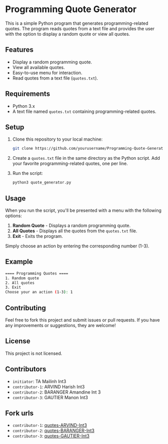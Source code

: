 # Programming Quote Generator

This is a simple Python program that generates programming-related quotes. The program reads quotes from a text file and provides the user with the option to display a random quote or view all quotes.

## Features
- Display a random programming quote.
- View all available quotes.
- Easy-to-use menu for interaction.
- Read quotes from a text file (`quotes.txt`).

## Requirements
- Python 3.x
- A text file named `quotes.txt` containing programming-related quotes.

## Setup

1. Clone this repository to your local machine:

   ```bash
   git clone https://github.com/yourusername/Programming-Quote-Generator.git
   ```

2. Create a `quotes.txt` file in the same directory as the Python script. Add your favorite programming-related quotes, one per line.

3. Run the script:

   ```bash
   python3 quote_generator.py
   ```

## Usage

When you run the script, you'll be presented with a menu with the following options:

1. **Random Quote** - Displays a random programming quote.
2. **All Quotes** - Displays all the quotes from the `quotes.txt` file.
3. **Exit** - Exits the program.

Simply choose an action by entering the corresponding number (1-3).

## Example

```bash
==== Programming Quotes ====
1. Random quote
2. All quotes
3. Exit
Choose your an action (1-3): 1
```

## Contributing

Feel free to fork this project and submit issues or pull requests. If you have any improvements or suggestions, they are welcome!

## License

This project is not licensed.

## Contributors
- `initiator`: TA Mailinh Int3
- `contributor-1`: ARVIND Harish Int3
- `contributor-2`: BARANGER Amandine Int 3 
- `contributor-3`: GAUTIER Manon Int3

## Fork urls
- `contributor-1`: [quotes-ARVIND-Int3](url-1)
- `contributor-2`: [quotes-BARANGER-Int3](url-2)
- `contributor-3`: [quotes-GAUTIER-Int3](url-3)
